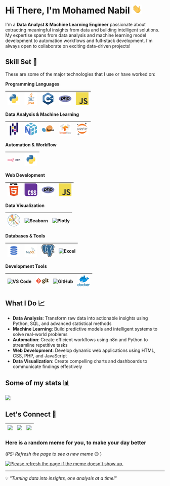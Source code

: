 # Hi There, I'm Mohamed Nabil <img src="https://raw.githubusercontent.com/ABSphreak/ABSphreak/master/gifs/Hi.gif" width="30px">

I'm a **Data Analyst & Machine Learning Engineer** passionate about extracting meaningful insights from data and building intelligent solutions. My expertise spans from data analysis and machine learning model development to automation workflows and full-stack development. I'm always open to collaborate on exciting data-driven projects!

## Skill Set :muscle:

These are some of the major technologies that I use or have worked on:

**Programming Languages**

<img title="Python" alt="Python" width="40px" src="https://raw.githubusercontent.com/github/explore/master/topics/python/python.png" />|<img title="Java" alt="Java" width="40px" src="https://raw.githubusercontent.com/github/explore/master/topics/java/java.png">|<img title="C++" alt="C++" width="40px" src="https://raw.githubusercontent.com/github/explore/master/topics/cpp/cpp.png">|<img title="PHP" alt="PHP" width="40px" src="https://raw.githubusercontent.com/github/explore/master/topics/php/php.png">|<img alt="JS" title="JavaScript" width="40px" src="https://raw.githubusercontent.com/github/explore/master/topics/javascript/javascript.png">
|--|--|--|--|--|

**Data Analysis & Machine Learning**

<img title="Pandas" alt="Pandas" width="40px" src="https://raw.githubusercontent.com/devicons/devicon/master/icons/pandas/pandas-original.svg">|<img title="NumPy" alt="NumPy" width="40px" src="https://raw.githubusercontent.com/devicons/devicon/master/icons/numpy/numpy-original.svg">|<img title="Scikit-Learn" alt="Scikit Learn" width="40px" src="https://raw.githubusercontent.com/github/explore/master/topics/scikit-learn/scikit-learn.png">|<img title="TensorFlow" alt="TensorFlow" width="40px" src="https://raw.githubusercontent.com/github/explore/master/topics/tensorflow/tensorflow.png">|<img title="Jupyter Notebook" alt="Jupyter" width="40px" src="https://raw.githubusercontent.com/github/explore/master/topics/jupyter-notebook/jupyter-notebook.png">
|--|--|--|--|--|

**Automation & Workflow**

<img title="n8n" alt="n8n" width="40px" src="https://raw.githubusercontent.com/n8n-io/n8n/master/assets/n8n-logo.png">|<img title="Python Automation" alt="Python" width="40px" src="https://raw.githubusercontent.com/github/explore/master/topics/python/python.png">
|--|--|

**Web Development**

<img title="HTML5" alt="HTML" width="40px" src="https://raw.githubusercontent.com/github/explore/master/topics/html/html.png">|<img title="CSS3" alt="CSS" width="40px" src="https://raw.githubusercontent.com/github/explore/master/topics/css/css.png">|<img title="PHP" alt="PHP" width="40px" src="https://raw.githubusercontent.com/github/explore/master/topics/php/php.png">|<img alt="JS" title="JavaScript" width="40px" src="https://raw.githubusercontent.com/github/explore/master/topics/javascript/javascript.png">
|--|--|--|--|

**Data Visualization**

<img title="Matplotlib" alt="Matplotlib" width="40px" src="https://raw.githubusercontent.com/devicons/devicon/master/icons/matplotlib/matplotlib-original.svg">|<img title="Seaborn" alt="Seaborn" width="40px" src="https://seaborn.pydata.org/_images/logo-mark-lightbg.svg">|<img title="Plotly" alt="Plotly" width="40px" src="https://images.plot.ly/logo/new-branding/plotly-logomark.png">
|--|--|--|

**Databases & Tools**

<img title="SQL" alt="SQL" width="40px" src="https://raw.githubusercontent.com/github/explore/master/topics/sql/sql.png">|<img title="MySQL" alt="MySQL" width="40px" src="https://raw.githubusercontent.com/github/explore/master/topics/mysql/mysql.png">|<img title="PostgreSQL" alt="PostgreSQL" width="40px" src="https://raw.githubusercontent.com/github/explore/master/topics/postgresql/postgresql.png">|<img title="Excel" alt="Excel" width="40px" src="https://img.icons8.com/color/48/000000/microsoft-excel-2019.png">
|--|--|--|--|

**Development Tools**

<img title="VS Code" alt="VS Code" width="40px" src="https://img.icons8.com/fluent/48/000000/visual-studio-code-2019.png">|<img title="git" alt="git" width="40px" src="https://raw.githubusercontent.com/github/explore/master/topics/git/git.png">|<img title="GitHub" alt="GitHub" width="40px" src="https://img.icons8.com/fluent/48/000000/github.png">|<img title="Docker" alt="Docker" width="40px" src="https://raw.githubusercontent.com/github/explore/master/topics/docker/docker.png">
|--|--|--|--|

## What I Do :chart_with_upwards_trend:

- **Data Analysis**: Transform raw data into actionable insights using Python, SQL, and advanced statistical methods
- **Machine Learning**: Build predictive models and intelligent systems to solve real-world problems  
- **Automation**: Create efficient workflows using n8n and Python to streamline repetitive tasks
- **Web Development**: Develop dynamic web applications using HTML, CSS, PHP, and JavaScript
- **Data Visualization**: Create compelling charts and dashboards to communicate findings effectively

## Some of my stats :bar_chart:

<img src="https://github-readme-stats.vercel.app/api?username=mohamed2nabil&show_icons=true&theme=radical&include_all_commits=true">

<br>

## Let's Connect :handshake:

<a href="https://www.linkedin.com/in/mohamed-nabil-41047a223"><img src="https://cdn2.iconfinder.com/data/icons/social-media-2285/512/1_Linkedin_unofficial_colored_svg-128.png" width="40"></a>|<a href="https://www.kaggle.com/YOUR_KAGGLE/"><img src="https://www.vectorlogo.zone/logos/kaggle/kaggle-icon.svg" width="40"></a>|<a href="mailto:mohamed2nabil5@gmail.com"><img src="https://img.icons8.com/fluent/48/000000/gmail.png" width="40"></a>
|--|--|--|

### Here is a random meme for you, to make your day better
(*PS: Refresh the page to see a new meme* :wink: )

<a href="https://github.com/techytushar/random-memer"><img src='https://web-production-4cea.up.railway.app/' title="Meme" alt="Please refresh the page if the meme doesn't show up." height="400"></a>

---
💡 *"Turning data into insights, one analysis at a time!"*
